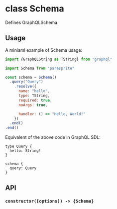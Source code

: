 # class Schema

Defines GraphQLSchema.

## Usage

A miniaml example of Schema usage:

```js
import {GraphQLString as TString} from "graphql"

import Schema from "parasprite"

const schema = Schema()
  .query("Query")
    .resolve({
      name: "hello",
      type: TString,
      required: true,
      noArgs: true,

      handler: () => "Hello, World!"
    })
  .end()
.end()
```

Equivalent of the above code in GraphQL SDL:

```gql
type Query {
  hello: String!
}

schema {
  query: Query
}
```

## API

### `constructor([options]) -> {Schema}`
